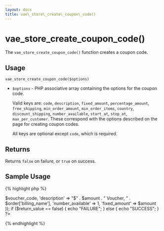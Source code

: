 ```yaml
---
layout: docs
title: vae\_store\_create\_coupon\_code()
---
```


# vae\_store\_create\_coupon\_code()

The `vae_store_create_coupon_code()` function creates a coupon code.

## Usage

`vae_store_create_coupon_code($options)`

-   `$options` - PHP associative array containing the options for the
    coupon code.

    Valid keys are: `code`, `description`, `fixed_amount`,
    `percentage_amount`, `free_shipping`, `min_order_amount`,
    `min_order_items`, `country`, `discount_shipping`,
    `number_available`, `start_at`, `stop_at`, `max_per_customer`. These
    correspond with the options described on the page for creating
    coupon codes.

    All keys are optional except `code`, which is required.

## Returns

Returns `false` on failure, or `true` on success.

## Sample Usage

{% highlight php %}
<?php
// Create coupon code
$return_value = vae_store_create_coupon_code(array(
  'code' => $voucher_code, 
  'description' => "$" . $amount . " Voucher, " . $order['billing_name'], 
  'number_available' => 1, 
  'fixed_amount' => $amount
)); 
if ($return_value == false) {
  echo "FAILURE";
} else {
  echo "SUCCESS";
}
?>
{% endhighlight %}
